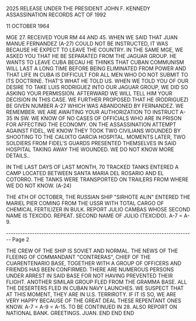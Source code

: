 2025 RELEASE UNDER THE PRESIDENT JOHN F. KENNEDY ASSASSINATION RECORDS ACT OF 1992

11 OCTOBER 1964

MGE 27. RECEIVED YOUR RM 44 AND 45. WHEN WE SAID THAT JUAN MANUE FERNANDEZ (A-27) COULD NOT BE INSTRUCTED, IT WAS BECAUSE HE EXPECT TO LEAVE THE COUNTRY. IN THE SAME MGE, WE ASKED YOU THAT HE BE SEPARATED FROM THE JAGUAR GROUP. HE WANTS TO LEAVE CUBA BECAU HE THINKS THAT CUBAN COMMUNISM WILL LAST A LONG TIME BEFORE BEING ELIMINATED FROM POWER AND THAT LIFE IN CUBA IS DIFFICULT FOR ALL MEN WHO DO NOT SUBMIT TO ITS DOCTRINE. THAT'S WHAT HE TOLD US. WHEN WE TOLD YOU OF OUR DESIRE TO TAKE LUIS RODRIGUEZ INTO OUR JAGUAR GROUP, WE DID SO ASKING YOUR PERMISSION. AFTERWARD WE WILL TELL HIM YOUR DECISION IN THIS CASE. WE FURTHER PROPOSED THAT HE (RODRIGUEZ) BE GIVEN NUMBER A-27 WHICH WAS ABANDONED BY FERNANDEZ. WE REMEMBER. WE ARE AWAITING YOUR AUTHORIZATION TO INSTRUCT A-35 IN SW. WE KNOW OF NO CASES OF OFFICIALS WHO ARE IN PRISON FOR AFFECTING THE ECONOMY. ON THE ASSASSINATION ATTEMPT AGAINST FIDEL, WE KNOW THEY TOOK TWO CIVILIANS WOUNDED BY SHOOTING TO THE CALIXTO GARCIA HOSPITAL. MOMENTS LATER, TWO SOLDIERS FROM FIDEL'S GUARDS PRESENTED THEMSELVES IN SAID HOSPITAL TAKING AWAY THE WOUNDED. WE DO NOT KNOW MORE DETAILS..

IN THE LAST DAYS OF LAST MONTH, 70 TRACKED TANKS ENTERED A CAMP LOCATED BETWEEN SANTA MARIA DEL ROSARIO AND EL COTORRO. THE TANKS WERE TRANSPORTED ON TRAILERS FROM WHERE WE DO NOT KNOW. (A-24)

THE 4TH OF OCTOBER, THE RUSSIAN SHIP "SIRHOTE ALIN" ENTERED THE MARIEL PIER COMING FROM THE USSR WITH TOTAL CARGO OF CHEMICAL FERTILIZER IN BULK. REPORT JULIO CAMBAS WHOSE SECOND NAME IS TEXCIDO. REPEAT. SECOND NAME OF JULIO (TEXCIDO). A-7 = A-9.


-------------------------------------------------------------------------------- Page 2

THE CREW OF THE SHIP IS SOVIET AND NORMAL. THE NEWS OF THE FLEEING
OF COMMANDANT "CONTRERAS", CHIEF OF THE CUARENTENARIO BASE,
TOGETHER WITH A GROUP OF OFFICERS AND FRIENDS HAS BEEN CONFIRMED.
THERE ARE NUMEROUS PERSONS UNDER ARREST IN SAID BASE FOR NOT
HAVING PREVENTED THEIR FLIGHT. ANOTHER SIMILAR GROUP FLED
FROM THE GRAMMA BASE. ALL THE DESERTERS FLED IN CUBAN NAVY
LAUNCHES. WE SUSPECT THAT AT THIS MOMENT, THEY ARE IN U.S.
TERRIROTY. IF IT IS SO, WE ARE VERY HAPPY BECAUSE OF THE GREAT
DEAL THESE REPENTANT ONES KNOW. A-7 = A-9 = A-15. ΤΟ ΒΕ
CONTINUED IN 28. ALSO REPORT ON NATIONAL BANK. GREETINGS. JUAN.
END END END
